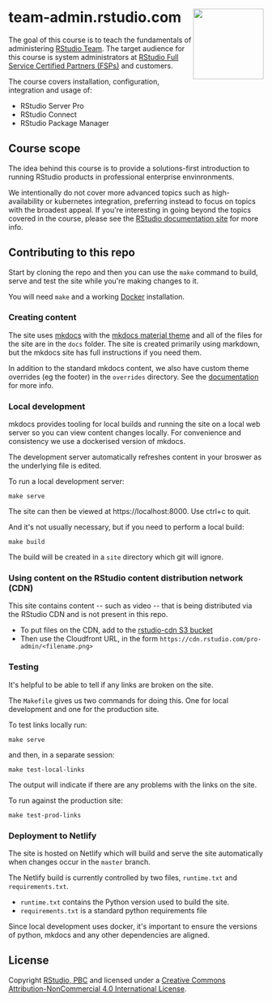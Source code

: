 
# team-admin.rstudio.com <img src='https://cdn.rstudio.com/pro-admin/pres/include/r-admins-button-small.png' align="right" height="139" />

The goal of this course is to teach the fundamentals of administering
[RStudio Team](https://rstudio.com/products/team/). The target audience for 
this course is system administrators at 
[RStudio Full Service Certified Partners (FSPs)](https://rstudio.com/certified-partners/) 
and customers.

The course covers installation, configuration, integration and usage of:

  - RStudio Server Pro
  - RStudio Connect
  - RStudio Package Manager

## Course scope

The idea behind this course is to provide a solutions-first introduction to 
running RStudio products in professional enterprise envinronments. 

We intentionally do not cover more advanced topics such as high-availability 
or kubernetes integration, preferring instead to focus on topics with the 
broadest appeal. If you're interesting in going beyond the topics covered in
the course, please see the [RStudio documentation site](https://docs.rstudio.com)
for more info.

## Contributing to this repo

Start by cloning the repo and then you can use the `make` command to build, 
serve and test the site while you're making changes to it.

You will need `make` and a working [Docker](https://www.docker.com) installation.


### Creating content

The site uses [mkdocs](https://www.mkdocs.org) with the 
[mkdocs material theme](https://squidfunk.github.io/mkdocs-material/) and 
all of the files for the site are in the `docs` folder. The site is created 
primarily using markdown, but the mkdocs site has full instructions if you 
need them.

In addition to the standard mkdocs content, we also have custom theme
overrides (eg the footer) in the `overrides` directory. See the 
[documentation](https://www.mkdocs.org/user-guide/styling-your-docs/#using-the-theme-custom_dir)
for more info.


### Local development

mkdocs provides tooling for local builds and running the site on a local
web server so you can view content changes locally. For convenience and 
consistency we use a dockerised version of mkdocs.

The development server automatically refreshes content in your broswer
as the underlying file is edited.

To run a local development server:

```
make serve
```

The site can then be viewed at https://localhost:8000. Use ctrl+c to quit.

And it's not usually necessary, but if you need to perform a local build:

```
make build
```

The build will be created in a `site` directory which git will ignore.


### Using content on the RStudio content distribution network (CDN)

This site contains content -- such as video -- that is being distributed 
via the RStudio CDN and is not present in this repo.

* To put files on the CDN, add to the [rstudio-cdn S3
  bucket](https://s3.console.aws.amazon.com/s3/buckets/rstudio-cdn/?region=us-west-2&tab=overview)
* Then use the Cloudfront URL, in the form
  `https://cdn.rstudio.com/pro-admin/<filename.png>`


### Testing

It's helpful to be able to tell if any links are broken on the site.

The `Makefile` gives us two commands for doing this. One for local
development and one for the production site.

To test links locally run:

```
make serve
```

and then, in a separate session:

```
make test-local-links
```

The output will indicate if there are any problems with the links on the site.

To run against the production site:

```
make test-prod-links
```


### Deployment to Netlify

The site is hosted on Netlify which will build and serve the site 
automatically when changes occur in the `master` branch.

The Netlify build is currently controlled by two files, `runtime.txt`
and `requirements.txt`.

* `runtime.txt` contains the Python version used to build the site.
* `requirements.txt` is a standard python requirements file

Since local development uses docker, it's important to ensure the versions
of python, mkdocs and any other dependencies are aligned.

## License

Copyright [RStudio, PBC](https://rstudio.com) and licensed under a 
[Creative Commons Attribution-NonCommercial 4.0 International License](license.md).

